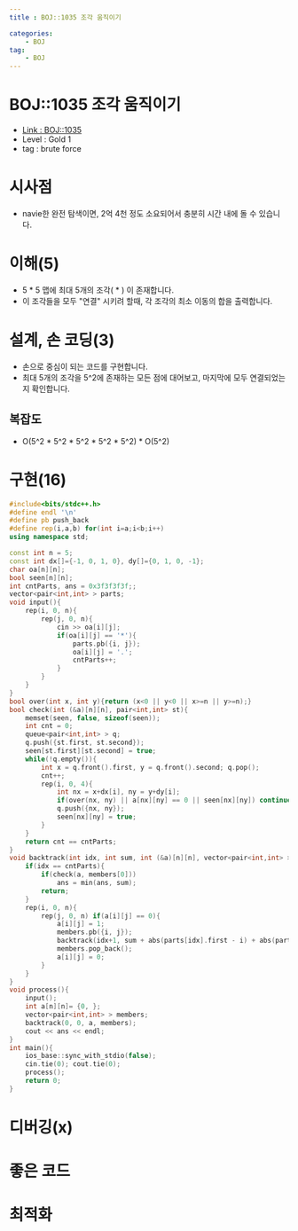 ```yaml
---
title : BOJ::1035 조각 움직이기

categories:
    - BOJ
tag:
    - BOJ
---
```

# BOJ::1035 조각 움직이기
- [Link : BOJ::1035](https://www.acmicpc.net/problem/1035)
- Level : Gold 1
- tag : brute force

# 시사점
- navie한 완전 탐색이면, 2억 4천 정도 소요되어서 충분히 시간 내에 돌 수 있습니다.

# 이해(5)
- 5 * 5 맵에 최대 5개의 조각( * ) 이 존재합니다.
- 이 조각들을 모두 "연결" 시키려 할때, 각 조각의 최소 이동의 합을 출력합니다.

# 설계, 손 코딩(3)
- 손으로 중심이 되는 코드를 구현합니다.
- 최대 5개의 조각을 5^2에 존재하는 모든 점에 대어보고, 마지막에 모두 연결되었는지 확인합니다.

## 복잡도
- O(5^2 * 5^2 * 5^2 * 5^2 * 5^2) * O(5^2)

# 구현(16)

```cpp
#include<bits/stdc++.h>
#define endl '\n'
#define pb push_back
#define rep(i,a,b) for(int i=a;i<b;i++)
using namespace std;

const int n = 5;
const int dx[]={-1, 0, 1, 0}, dy[]={0, 1, 0, -1};
char oa[n][n];
bool seen[n][n];
int cntParts, ans = 0x3f3f3f3f;;
vector<pair<int,int> > parts;
void input(){
    rep(i, 0, n){
        rep(j, 0, n){
            cin >> oa[i][j];
            if(oa[i][j] == '*'){
                parts.pb({i, j});
                oa[i][j] = '.';
                cntParts++;
            }
        }
    }
}
bool over(int x, int y){return (x<0 || y<0 || x>=n || y>=n);}
bool check(int (&a)[n][n], pair<int,int> st){
    memset(seen, false, sizeof(seen));
    int cnt = 0;
    queue<pair<int,int> > q;
    q.push({st.first, st.second});
    seen[st.first][st.second] = true;
    while(!q.empty()){
        int x = q.front().first, y = q.front().second; q.pop();
        cnt++;
        rep(i, 0, 4){
            int nx = x+dx[i], ny = y+dy[i];
            if(over(nx, ny) || a[nx][ny] == 0 || seen[nx][ny]) continue;
            q.push({nx, ny});
            seen[nx][ny] = true;
        }
    }
    return cnt == cntParts;
}
void backtrack(int idx, int sum, int (&a)[n][n], vector<pair<int,int> > members){
    if(idx == cntParts){
        if(check(a, members[0]))
            ans = min(ans, sum);
        return;
    }
    rep(i, 0, n){
        rep(j, 0, n) if(a[i][j] == 0){
            a[i][j] = 1;
            members.pb({i, j});
            backtrack(idx+1, sum + abs(parts[idx].first - i) + abs(parts[idx].second - j), a, members);
            members.pop_back();
            a[i][j] = 0;
        }
    }
}
void process(){
    input();
    int a[n][n]= {0, };
    vector<pair<int,int> > members;
    backtrack(0, 0, a, members);
    cout << ans << endl;
}
int main(){
    ios_base::sync_with_stdio(false);
    cin.tie(0); cout.tie(0);
    process();
    return 0;
}
```

# 디버깅(x)

# 좋은 코드

# 최적화

